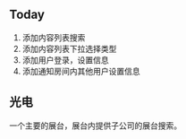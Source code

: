 ## Today

1. 添加内容列表搜索
2. 添加内容列表下拉选择类型
3. 添加用户登录，设置信息
4. 添加通知房间内其他用户设置信息

## 光电

一个主要的展台，展台内提供子公司的展台搜索。